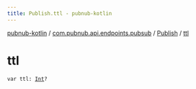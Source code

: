 ```yaml
---
title: Publish.ttl - pubnub-kotlin
---
```


[pubnub-kotlin](../../index.html) / [com.pubnub.api.endpoints.pubsub](../index.html) / [Publish](index.html) / [ttl](./ttl.html)

# ttl

`var ttl: `[`Int`](https://kotlinlang.org/api/latest/jvm/stdlib/kotlin/-int/index.html)`?`
